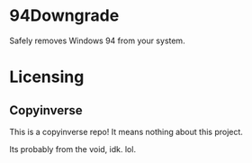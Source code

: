 # 94Downgrade
Safely removes Windows 94 from your system.

# Licensing

## Copyinverse

This is a copyinverse repo!
It means nothing about this project. 

Its probably from the void, idk. lol.
